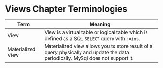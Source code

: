 # Views Chapter Terminologies

Term | Meaning
---|---|
View | View is a virtual table or logical table which is defined as a SQL `SELECT` query with `joins`.
Materialized View | Materialized view allows you to store result of a query physically and update the data periodically. MySql does not support it.

